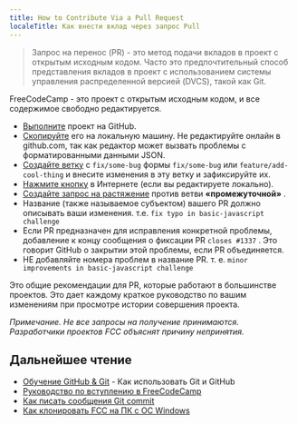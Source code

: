 ```yaml
---
title: How to Contribute Via a Pull Request
localeTitle: Как внести вклад через запрос Pull
---
```

> Запрос на перенос (PR) - это метод подачи вкладов в проект с открытым исходным кодом. Часто это предпочтительный способ представления вкладов в проект с использованием системы управления распределенной версией (DVCS), такой как Git.

FreeCodeCamp - это проект с открытым исходным кодом, и все содержимое свободно редактируется.

*   [Выполните](https://help.github.com/articles/fork-a-repo/) проект на GitHub.
*   [Скопируйте](https://help.github.com/articles/cloning-a-repository/) его на локальную машину. Не редактируйте онлайн в github.com, так как редактор может вызвать проблемы с форматированными данными JSON.
*   [Создайте ветку](https://help.github.com/articles/creating-and-deleting-branches-within-your-repository/) с `fix/some-bug` формы `fix/some-bug` или `feature/add-cool-thing` и внесите изменения в эту ветку и зафиксируйте их.
*   [Нажмите кнопку](https://help.github.com/articles/pushing-to-a-remote/) в Интернете (если вы редактируете локально).
*   [Создайте запрос на растяжение](https://help.github.com/articles/creating-a-pull-request/) против ветви **«промежуточной»** .
*   Название (также называемое субъектом) вашего PR должно описывать ваши изменения. т.е. `fix typo in basic-javascript challenge`
*   Если PR предназначен для исправления конкретной проблемы, добавление к концу сообщения о фиксации PR `closes #1337` . Это говорит GitHub о закрытии этой проблемы, если PR объединяется.
*   НЕ добавляйте номера проблем в название PR. т. е. `minor improvements in basic-javascript challenge`

Это общие рекомендации для PR, которые работают в большинстве проектов. Это дает каждому краткое руководство по вашим изменениям при просмотре истории совершения проекта.

_Примечание. Не все запросы на получение принимаются. Разработчики проектов FCC объяснят причину непринятия._

## Дальнейшее чтение

*   [Обучение GitHub & Git](https://www.youtube.com/playlist?list=PLg7s6cbtAD15G8lNyoaYDuKZSKyJrgwB-) - Как использовать Git и GitHub
*   [Руководство по вступлению в FreeCodeCamp](https://github.com/FreeCodeCamp/FreeCodeCamp#contributing)
*   [Как писать сообщения Git commit](http://chris.beams.io/posts/git-commit/)
*   [Как клонировать FCC на ПК с ОС Windows](https://forum.freecodecamp.com/t/how-to-clone-and-setup-the-free-code-camp-website-on-a-windows-pc/19366)